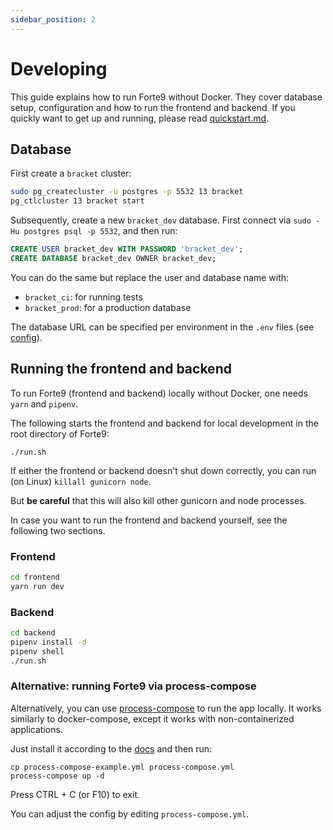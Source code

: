 ```yaml
---
sidebar_position: 2
---
```


# Developing

This guide explains how to run Forte9 without Docker. They cover database setup, configuration and
how to run the frontend and backend. If you quickly want to get up and running, please read
[quickstart.md](../running-bracket/quickstart.md).

## Database

First create a `bracket` cluster:

```bash
sudo pg_createcluster -u postgres -p 5532 13 bracket
pg_ctlcluster 13 bracket start
```

Subsequently, create a new `bracket_dev` database. First connect via `sudo -Hu postgres psql -p
5532`, and then run:

```sql
CREATE USER bracket_dev WITH PASSWORD 'bracket_dev';
CREATE DATABASE bracket_dev OWNER bracket_dev;
```

You can do the same but replace the user and database name with:

- `bracket_ci`: for running tests
- `bracket_prod`: for a production database

The database URL can be specified per environment in the `.env` files (see
[config](../running-bracket/configuration.md)).

## Running the frontend and backend

To run Forte9 (frontend and backend) locally without Docker, one needs `yarn` and `pipenv`.

The following starts the frontend and backend for local development in the root
directory of Forte9:

```shell
./run.sh
```

If either the frontend or backend doesn't shut down correctly, you can run (on Linux)
`killall gunicorn node`.

But **be careful** that this will also kill other gunicorn and node processes.

In case you want to run the frontend and backend yourself, see the following
two sections.

### Frontend

```bash
cd frontend
yarn run dev
```

### Backend

```bash
cd backend
pipenv install -d
pipenv shell
./run.sh
```

### Alternative: running Forte9 via process-compose

Alternatively, you can use [process-compose](https://github.com/F1bonacc1/process-compose) to run
the app locally. It works similarly to docker-compose, except it works with non-containerized
applications.

Just install it according to the [docs](https://f1bonacc1.github.io/process-compose/installation/)
and then run:

```shell
cp process-compose-example.yml process-compose.yml 
process-compose up -d
```

Press CTRL + C (or F10) to exit.

You can adjust the config by editing `process-compose.yml`.
